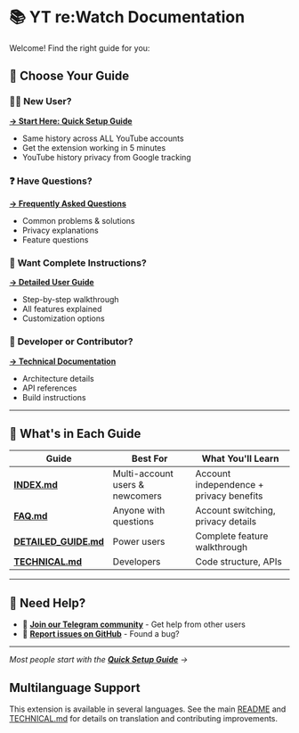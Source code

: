 # 📚 YT re:Watch Documentation

Welcome! Find the right guide for you:

## 🎯 **Choose Your Guide**

### 🙋‍♀️ **New User?**
**[→ Start Here: Quick Setup Guide](./INDEX.md)**
- Same history across ALL YouTube accounts
- Get the extension working in 5 minutes  
- YouTube history privacy from Google tracking

### ❓ **Have Questions?**
**[→ Frequently Asked Questions](./FAQ.md)**
- Common problems & solutions
- Privacy explanations
- Feature questions

### 📖 **Want Complete Instructions?**
**[→ Detailed User Guide](./DETAILED_GUIDE.md)**
- Step-by-step walkthrough
- All features explained
- Customization options

### 🔧 **Developer or Contributor?**
**[→ Technical Documentation](./TECHNICAL.md)**
- Architecture details
- API references
- Build instructions

---

## 📁 **What's in Each Guide**

| Guide | Best For | What You'll Learn |
|-------|----------|-------------------|
| **[INDEX.md](./INDEX.md)** | Multi-account users & newcomers | Account independence + privacy benefits |
| **[FAQ.md](./FAQ.md)** | Anyone with questions | Account switching, privacy details |
| **[DETAILED_GUIDE.md](./DETAILED_GUIDE.md)** | Power users | Complete feature walkthrough |
| **[TECHNICAL.md](./TECHNICAL.md)** | Developers | Code structure, APIs |

---

## 🤝 **Need Help?**

- 💬 **[Join our Telegram community](https://t.me/+eFftKWGVvSpiZjZk)** - Get help from other users
- 🐛 **[Report issues on GitHub](https://github.com/EdinUser/YouTubeLocalHistory/issues)** - Found a bug?

---

*Most people start with the **[Quick Setup Guide](./INDEX.md)** →*

## Multilanguage Support

This extension is available in several languages. See the main [README](../README.md) and [TECHNICAL.md](./TECHNICAL.md) for details on translation and contributing improvements. 
